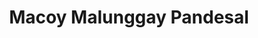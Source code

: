 ---
title: "Macoy Malunggay Pandesal"
url: /batangas-city/macoy-malunggay-pandesal/
shop: bakery
---